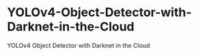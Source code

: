 # YOLOv4-Object-Detector-with-Darknet-in-the-Cloud
YOLOv4 Object Detector with Darknet in the Cloud
